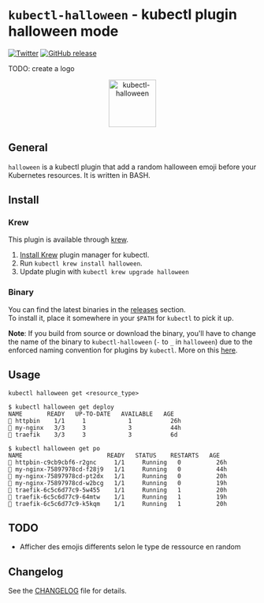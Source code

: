 # `kubectl-halloween` - kubectl plugin halloween mode

[![Twitter](https://img.shields.io/badge/twitter-@scraly-blue.svg)](http://twitter.com/scraly)
[![GitHub release](https://img.shields.io/github/release/scraly/kubectl-halloween.svg)](https://github.com/scraly/kubectl-halloween/releases)

TODO: create a logo
<p align="center">
    <img src="static/logo.png" alt="kubectl-halloween" width=96>
</p>

## General

`halloween` is a kubectl plugin that add a random halloween emoji before your Kubernetes resources.
It is written in BASH.

## Install

### Krew

This plugin is available through [krew](https://krew.dev).

1. [Install Krew](https://github.com/GoogleContainerTools/krew) plugin manager for kubectl.
2. Run `kubectl krew install halloween`.
3. Update plugin with `kubectl krew upgrade halloween`

### Binary

You can find the latest binaries in the [releases](https://github.com/scraly/kubectl-halloween/releases) section.  
To install it, place it somewhere in your `$PATH` for `kubectl` to pick it up.

**Note**: If you build from source or download the binary, you'll have to change the name of the binary to `kubectl-halloween` (`-` to `_` in `halloween`)
due to the enforced naming convention for plugins by `kubectl`. More on this [here](https://kubernetes.io/docs/tasks/extend-kubectl/kubectl-plugins/#naming-a-plugin).

## Usage

`kubectl halloween get <resource_type>`

```
$ kubectl halloween get deploy                                                                                                                        
NAME       READY   UP-TO-DATE   AVAILABLE   AGE
🧟 httpbin    1/1     1            1           26h
🧟 my-nginx   3/3     3            3           44h
🧟 traefik    3/3     3            3           6d
```

```
$ kubectl halloween get po  
NAME                        READY   STATUS    RESTARTS   AGE
🎃 httpbin-c9cb9cbf6-r2gnc     1/1     Running   0          26h
🎃 my-nginx-75897978cd-f28j9   1/1     Running   0          44h
🎃 my-nginx-75897978cd-pt2dx   1/1     Running   0          20h
🎃 my-nginx-75897978cd-w2bcg   1/1     Running   0          19h
🎃 traefik-6c5c6d77c9-5w455    1/1     Running   1          20h
🎃 traefik-6c5c6d77c9-64mtw    1/1     Running   1          19h
🎃 traefik-6c5c6d77c9-k5kqm    1/1     Running   1          20h
```

## TODO

* Afficher des emojis differents selon le type de ressource en random

## Changelog

See the [CHANGELOG](CHANGELOG.md) file for details.